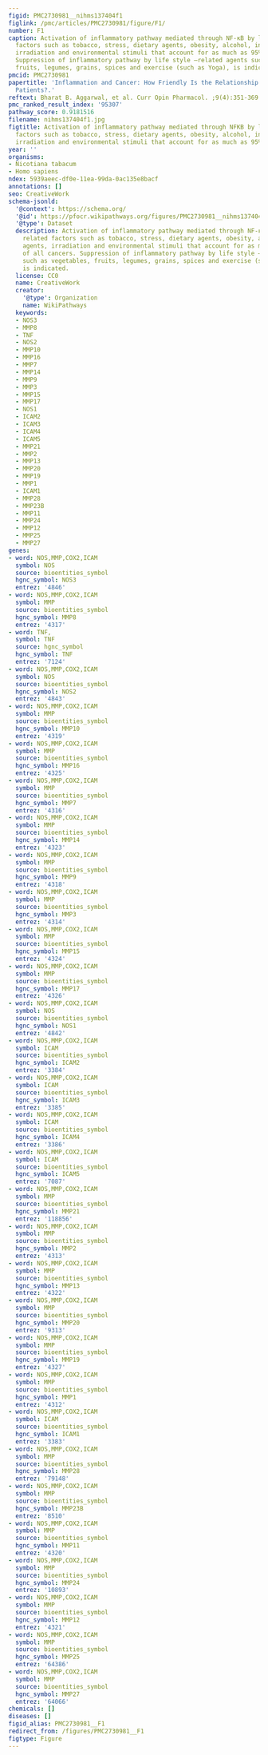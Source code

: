 ```yaml
---
figid: PMC2730981__nihms137404f1
figlink: /pmc/articles/PMC2730981/figure/F1/
number: F1
caption: Activation of inflammatory pathway mediated through NF-κB by life-style related
  factors such as tobacco, stress, dietary agents, obesity, alcohol, infectious agents,
  irradiation and environmental stimuli that account for as much as 95% of all cancers.
  Suppression of inflammatory pathway by life style –related agents such as vegetables,
  fruits, legumes, grains, spices and exercise (such as Yoga), is indicated.
pmcid: PMC2730981
papertitle: 'Inflammation and Cancer: How Friendly Is the Relationship For Cancer
  Patients?.'
reftext: Bharat B. Aggarwal, et al. Curr Opin Pharmacol. ;9(4):351-369.
pmc_ranked_result_index: '95307'
pathway_score: 0.9181516
filename: nihms137404f1.jpg
figtitle: Activation of inflammatory pathway mediated through NFKB by life-style related
  factors such as tobacco, stress, dietary agents, obesity, alcohol, infectious agents,
  irradiation and environmental stimuli that account for as much as 95% of all cancers
year: ''
organisms:
- Nicotiana tabacum
- Homo sapiens
ndex: 5939aeec-df0e-11ea-99da-0ac135e8bacf
annotations: []
seo: CreativeWork
schema-jsonld:
  '@context': https://schema.org/
  '@id': https://pfocr.wikipathways.org/figures/PMC2730981__nihms137404f1.html
  '@type': Dataset
  description: Activation of inflammatory pathway mediated through NF-κB by life-style
    related factors such as tobacco, stress, dietary agents, obesity, alcohol, infectious
    agents, irradiation and environmental stimuli that account for as much as 95%
    of all cancers. Suppression of inflammatory pathway by life style –related agents
    such as vegetables, fruits, legumes, grains, spices and exercise (such as Yoga),
    is indicated.
  license: CC0
  name: CreativeWork
  creator:
    '@type': Organization
    name: WikiPathways
  keywords:
  - NOS3
  - MMP8
  - TNF
  - NOS2
  - MMP10
  - MMP16
  - MMP7
  - MMP14
  - MMP9
  - MMP3
  - MMP15
  - MMP17
  - NOS1
  - ICAM2
  - ICAM3
  - ICAM4
  - ICAM5
  - MMP21
  - MMP2
  - MMP13
  - MMP20
  - MMP19
  - MMP1
  - ICAM1
  - MMP28
  - MMP23B
  - MMP11
  - MMP24
  - MMP12
  - MMP25
  - MMP27
genes:
- word: NOS,MMP,COX2,ICAM
  symbol: NOS
  source: bioentities_symbol
  hgnc_symbol: NOS3
  entrez: '4846'
- word: NOS,MMP,COX2,ICAM
  symbol: MMP
  source: bioentities_symbol
  hgnc_symbol: MMP8
  entrez: '4317'
- word: TNF,
  symbol: TNF
  source: hgnc_symbol
  hgnc_symbol: TNF
  entrez: '7124'
- word: NOS,MMP,COX2,ICAM
  symbol: NOS
  source: bioentities_symbol
  hgnc_symbol: NOS2
  entrez: '4843'
- word: NOS,MMP,COX2,ICAM
  symbol: MMP
  source: bioentities_symbol
  hgnc_symbol: MMP10
  entrez: '4319'
- word: NOS,MMP,COX2,ICAM
  symbol: MMP
  source: bioentities_symbol
  hgnc_symbol: MMP16
  entrez: '4325'
- word: NOS,MMP,COX2,ICAM
  symbol: MMP
  source: bioentities_symbol
  hgnc_symbol: MMP7
  entrez: '4316'
- word: NOS,MMP,COX2,ICAM
  symbol: MMP
  source: bioentities_symbol
  hgnc_symbol: MMP14
  entrez: '4323'
- word: NOS,MMP,COX2,ICAM
  symbol: MMP
  source: bioentities_symbol
  hgnc_symbol: MMP9
  entrez: '4318'
- word: NOS,MMP,COX2,ICAM
  symbol: MMP
  source: bioentities_symbol
  hgnc_symbol: MMP3
  entrez: '4314'
- word: NOS,MMP,COX2,ICAM
  symbol: MMP
  source: bioentities_symbol
  hgnc_symbol: MMP15
  entrez: '4324'
- word: NOS,MMP,COX2,ICAM
  symbol: MMP
  source: bioentities_symbol
  hgnc_symbol: MMP17
  entrez: '4326'
- word: NOS,MMP,COX2,ICAM
  symbol: NOS
  source: bioentities_symbol
  hgnc_symbol: NOS1
  entrez: '4842'
- word: NOS,MMP,COX2,ICAM
  symbol: ICAM
  source: bioentities_symbol
  hgnc_symbol: ICAM2
  entrez: '3384'
- word: NOS,MMP,COX2,ICAM
  symbol: ICAM
  source: bioentities_symbol
  hgnc_symbol: ICAM3
  entrez: '3385'
- word: NOS,MMP,COX2,ICAM
  symbol: ICAM
  source: bioentities_symbol
  hgnc_symbol: ICAM4
  entrez: '3386'
- word: NOS,MMP,COX2,ICAM
  symbol: ICAM
  source: bioentities_symbol
  hgnc_symbol: ICAM5
  entrez: '7087'
- word: NOS,MMP,COX2,ICAM
  symbol: MMP
  source: bioentities_symbol
  hgnc_symbol: MMP21
  entrez: '118856'
- word: NOS,MMP,COX2,ICAM
  symbol: MMP
  source: bioentities_symbol
  hgnc_symbol: MMP2
  entrez: '4313'
- word: NOS,MMP,COX2,ICAM
  symbol: MMP
  source: bioentities_symbol
  hgnc_symbol: MMP13
  entrez: '4322'
- word: NOS,MMP,COX2,ICAM
  symbol: MMP
  source: bioentities_symbol
  hgnc_symbol: MMP20
  entrez: '9313'
- word: NOS,MMP,COX2,ICAM
  symbol: MMP
  source: bioentities_symbol
  hgnc_symbol: MMP19
  entrez: '4327'
- word: NOS,MMP,COX2,ICAM
  symbol: MMP
  source: bioentities_symbol
  hgnc_symbol: MMP1
  entrez: '4312'
- word: NOS,MMP,COX2,ICAM
  symbol: ICAM
  source: bioentities_symbol
  hgnc_symbol: ICAM1
  entrez: '3383'
- word: NOS,MMP,COX2,ICAM
  symbol: MMP
  source: bioentities_symbol
  hgnc_symbol: MMP28
  entrez: '79148'
- word: NOS,MMP,COX2,ICAM
  symbol: MMP
  source: bioentities_symbol
  hgnc_symbol: MMP23B
  entrez: '8510'
- word: NOS,MMP,COX2,ICAM
  symbol: MMP
  source: bioentities_symbol
  hgnc_symbol: MMP11
  entrez: '4320'
- word: NOS,MMP,COX2,ICAM
  symbol: MMP
  source: bioentities_symbol
  hgnc_symbol: MMP24
  entrez: '10893'
- word: NOS,MMP,COX2,ICAM
  symbol: MMP
  source: bioentities_symbol
  hgnc_symbol: MMP12
  entrez: '4321'
- word: NOS,MMP,COX2,ICAM
  symbol: MMP
  source: bioentities_symbol
  hgnc_symbol: MMP25
  entrez: '64386'
- word: NOS,MMP,COX2,ICAM
  symbol: MMP
  source: bioentities_symbol
  hgnc_symbol: MMP27
  entrez: '64066'
chemicals: []
diseases: []
figid_alias: PMC2730981__F1
redirect_from: /figures/PMC2730981__F1
figtype: Figure
---
```

